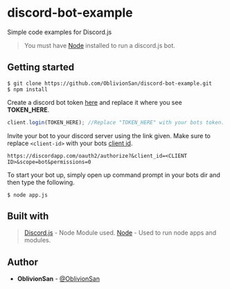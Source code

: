 # discord-bot-example
Simple code examples for Discord.js
> You must have [Node](https://nodejs.org/) installed to run a discord.js bot.

## Getting started

```
$ git clone https://github.com/OblivionSan/discord-bot-example.git
$ npm install
```
Create a discord bot token [here](https://discordapp.com/developers/applications/me) and replace it where you see **TOKEN_HERE**.
```js
client.login(TOKEN_HERE); //Replace "TOKEN_HERE" with your bots token.
```
Invite your bot to your discord server using the link given. Make sure to replace `<client-id>` with your bots [client id](https://discordapp.com/developers/applications/me). 
```
https://discordapp.com/oauth2/authorize?&client_id=<CLIENT ID>&scope=bot&permissions=0
```
To start your bot up, simply open up command prompt in your bots dir and then type the following.
```
$ node app.js
```

## Built with
> [Discord.js](https://discord.js.org/#/) - Node Module used.
> [Node](https://nodejs.org/) - Used to run node apps and modules.

## Author
- **OblivionSan** - [@OblivionSan](https://github.com/OblivionSan)
